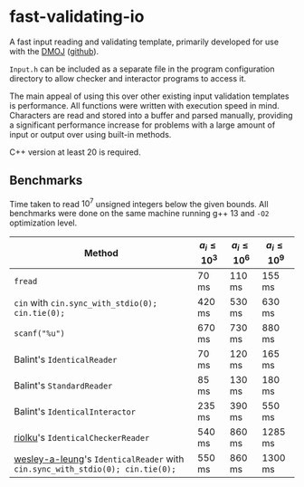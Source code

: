 # fast-validating-io

A fast input reading and validating template, primarily developed for use with the [DMOJ](https://dmoj.ca) ([github](https://github.com/DMOJ/judge-server)).

`Input.h` can be included as a separate file in the program configuration directory to allow checker and interactor programs to access it.

The main appeal of using this over other existing input validation templates is performance.
All functions were written with execution speed in mind.
Characters are read and stored into a buffer and parsed manually, providing a significant performance increase for
problems with a large amount of input or output over using built-in methods.

C++ version at least 20 is required.

## Benchmarks

Time taken to read $10^7$ unsigned integers below the given bounds.
All benchmarks were done on the same machine running g++ 13 and `-O2` optimization level.

| Method | $a_i \le 10^3$ | $a_i \le 10^6$ | $a_i \le 10^9$ |
| - | - | - | - |
| `fread` | $70$ ms | $110$ ms | $155$ ms |
| `cin` with `cin.sync_with_stdio(0); cin.tie(0);` | $420$ ms | $530$ ms | $630$ ms |
| `scanf("%u")` | $670$ ms | $730$ ms | $880$ ms |
| Balint's `IdenticalReader` | $70$ ms | $120$ ms | $165$ ms |
| Balint's `StandardReader` | $85$ ms | $130$ ms | $180$ ms |
| Balint's `IdenticalInteractor` | $235$ ms | $390$ ms | $550$ ms |
| [riolku](https://github.com/Riolku/setter-suite)'s `IdenticalCheckerReader` | $540$ ms | $860$ ms | $1285$ ms |
| [wesley-a-leung](https://github.com/wesley-a-leung/Problem-Setting-Resources)'s `IdenticalReader` with `cin.sync_with_stdio(0); cin.tie(0);` | $550$ ms | $860$ ms | $1300$ ms |

